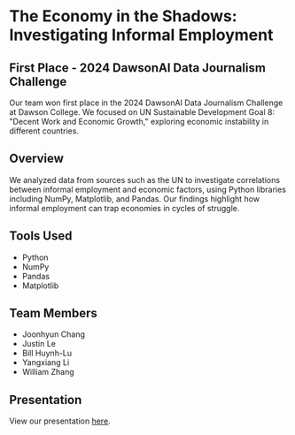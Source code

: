# The Economy in the Shadows: Investigating Informal Employment

## First Place - 2024 DawsonAI Data Journalism Challenge

Our team won first place in the 2024 DawsonAI Data Journalism Challenge at Dawson College. We focused on UN Sustainable Development Goal 8: "Decent Work and Economic Growth," exploring economic instability in different countries.

## Overview

We analyzed data from sources such as the UN to investigate correlations between informal employment and economic factors, using Python libraries including NumPy, Matplotlib, and Pandas. Our findings highlight how informal employment can trap economies in cycles of struggle.

## Tools Used

- Python
- NumPy
- Pandas
- Matplotlib

## Team Members

- Joonhyun Chang
- Justin Le
- Bill Huynh-Lu
- Yangxiang Li
- William Zhang

## Presentation

View our presentation [here](https://docs.google.com/presentation/d/1YC8GVKfGTWMAavD6qHu8MyOuTZk3psJqg0ktd880bGo/edit?usp=sharing).

